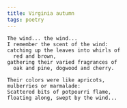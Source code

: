 ```yaml
---
title: Virginia autumn
tags: poetry
---
```


    The wind... the wind...
    I remember the scent of the wind:
    catching up the leaves into whirls of
      red and brown,
    gathering their varied fragrances of
      oak and pine, dogwood and cherry.

    Their colors were like apricots,
    mulberries or marmalade:
    Scattered bits of potpourri flame,
    floating along, swept by the wind...


